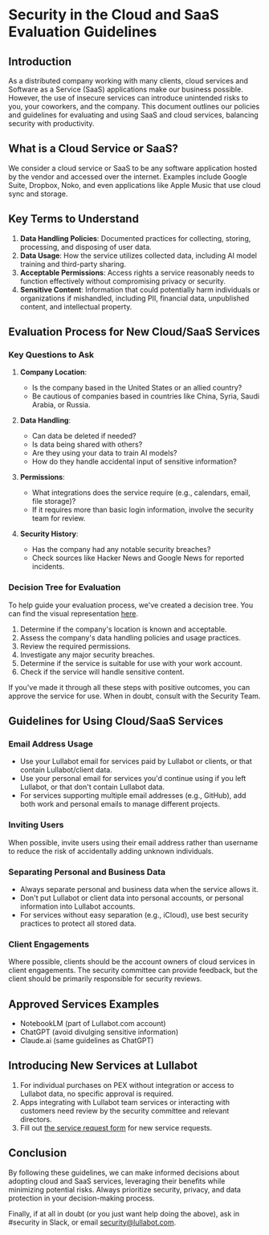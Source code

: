 # Security in the Cloud and SaaS Evaluation Guidelines

## Introduction

As a distributed company working with many clients, cloud services and Software as a Service (SaaS) applications make our business possible. However, the use of insecure services can introduce unintended risks to you, your coworkers, and the company. This document outlines our policies and guidelines for evaluating and using SaaS and cloud services, balancing security with productivity.

## What is a Cloud Service or SaaS?

We consider a cloud service or SaaS to be any software application hosted by the vendor and accessed over the internet. Examples include Google Suite, Dropbox, Noko, and even applications like Apple Music that use cloud sync and storage.

## Key Terms to Understand

1. **Data Handling Policies**: Documented practices for collecting, storing, processing, and disposing of user data.
2. **Data Usage**: How the service utilizes collected data, including AI model training and third-party sharing.
3. **Acceptable Permissions**: Access rights a service reasonably needs to function effectively without compromising privacy or security.
4. **Sensitive Content**: Information that could potentially harm individuals or organizations if mishandled, including PII, financial data, unpublished content, and intellectual property.

## Evaluation Process for New Cloud/SaaS Services

### Key Questions to Ask

1. **Company Location**:
   - Is the company based in the United States or an allied country?
   - Be cautious of companies based in countries like China, Syria, Saudi Arabia, or Russia.

2. **Data Handling**:
   - Can data be deleted if needed?
   - Is data being shared with others?
   - Are they using your data to train AI models?
   - How do they handle accidental input of sensitive information?

3. **Permissions**:
   - What integrations does the service require (e.g., calendars, email, file storage)?
   - If it requires more than basic login information, involve the security team for review.

4. **Security History**:
   - Has the company had any notable security breaches?
   - Check sources like Hacker News and Google News for reported incidents.

### Decision Tree for Evaluation

To help guide your evaluation process, we've created a decision tree. You can find the visual representation [here](https://www.mermaidchart.com/raw/9bce760b-17c1-4154-b09f-09b9b955f7ff?theme=light\&version=v0.1\&format=png). 

1. Determine if the company's location is known and acceptable.
2. Assess the company's data handling policies and usage practices.
3. Review the required permissions.
4. Investigate any major security breaches.
5. Determine if the service is suitable for use with your work account.
6. Check if the service will handle sensitive content.

If you've made it through all these steps with positive outcomes, you can approve the service for use. When in doubt, consult with the Security Team.

## Guidelines for Using Cloud/SaaS Services

### Email Address Usage

- Use your Lullabot email for services paid by Lullabot or clients, or that contain Lullabot/client data.
- Use your personal email for services you'd continue using if you left Lullabot, or that don't contain Lullabot data.
- For services supporting multiple email addresses (e.g., GitHub), add both work and personal emails to manage different projects.

### Inviting Users

When possible, invite users using their email address rather than username to reduce the risk of accidentally adding unknown individuals.

### Separating Personal and Business Data

- Always separate personal and business data when the service allows it.
- Don't put Lullabot or client data into personal accounts, or personal information into Lullabot accounts.
- For services without easy separation (e.g., iCloud), use best security practices to protect all stored data.

### Client Engagements

Where possible, clients should be the account owners of cloud services in client engagements. The security committee can provide feedback, but the client should be primarily responsible for security reviews.

## Approved Services Examples

- NotebookLM (part of Lullabot.com account)
- ChatGPT (avoid divulging sensitive information)
- Claude.ai (same guidelines as ChatGPT)

## Introducing New Services at Lullabot

1. For individual purchases on PEX without integration or access to Lullabot data, no specific approval is required.
2. Apps integrating with Lullabot team services or interacting with customers need review by the security committee and relevant directors.
3. Fill out [the service request form](https://forms.gle/aPZnrCoEhfhB67ck8) for new service requests.

## Conclusion

By following these guidelines, we can make informed decisions about adopting cloud and SaaS services, leveraging their benefits while minimizing potential risks. Always prioritize security, privacy, and data protection in your decision-making process.

Finally, if at all in doubt (or you just want help doing the above), ask in #security in Slack, or email security@lullabot.com.
